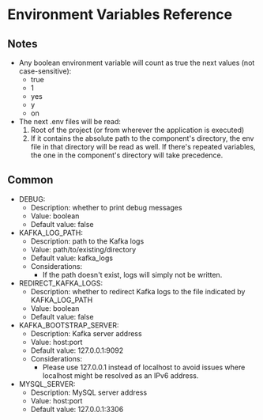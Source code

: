 # Environment Variables Reference
## Notes
* Any boolean environment variable will count as true the next values (not case-sensitive): 
  * true
  * 1
  * yes
  * y
  * on
* The next .env files will be read:
  1. Root of the project (or from wherever the application is executed)
  2. If it contains the absolute path to the component's directory, the env file in that directory will be read as well. If there's repeated variables, the one in the component's directory will take precedence.

## Common
* DEBUG: 
  * Description: whether to print debug messages 
  * Value: boolean
  * Default value: false
* KAFKA_LOG_PATH: 
  * Description: path to the Kafka logs 
  * Value: path/to/existing/directory
  * Default value: kafka_logs
  * Considerations:
    * If the path doesn't exist, logs will simply not be written.
* REDIRECT_KAFKA_LOGS:
  * Description: whether to redirect Kafka logs to the file indicated by KAFKA_LOG_PATH
  * Value: boolean
  * Default value: false
* KAFKA_BOOTSTRAP_SERVER:
  * Description: Kafka server address
  * Value: host:port
  * Default value: 127.0.0.1:9092
  * Considerations: 
    * Please use 127.0.0.1 instead of localhost to avoid issues where localhost might be resolved as an IPv6 address.
* MYSQL_SERVER:
  * Description: MySQL server address
  * Value: host:port
  * Default value: 127.0.0.1:3306